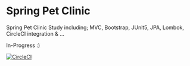 # Spring Pet Clinic
Spring Pet Clinic Study including;
MVC, Bootstrap, JUnit5, JPA, Lombok, CircleCI integration & ...

In-Progress :)

[![CircleCI](https://circleci.com/gh/circleci/circleci-docs.svg?style=svg)](https://circleci.com/gh/circleci/circleci-docs)
